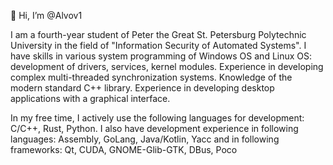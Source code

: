 👋 Hi, I’m @Alvov1

I am a fourth-year student of Peter the Great St. Petersburg Polytechnic University in the field of "Information Security of Automated Systems". I have skills in various system programming of Windows OS and Linux OS: development of drivers, services, kernel modules. Experience in developing complex multi-threaded synchronization systems. Knowledge of the modern standard C++ library. Experience in developing desktop applications with a graphical interface.

In my free time, I actively use the following languages for development: C/C++, Rust, Python. I also have development experience in following languages: Assembly, GoLang, Java/Kotlin, Yacc and  in following frameworks: Qt, CUDA, GNOME-Glib-GTK, DBus, Poco
